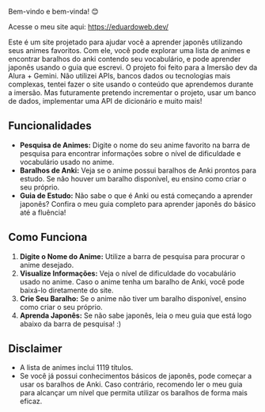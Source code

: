 Bem-vindo e bem-vinda! 😊

Acesse o meu site aqui: https://eduardoweb.dev/ 

Este é um site projetado para ajudar você a aprender japonês utilizando seus animes favoritos. Com ele, você pode explorar uma lista de animes e encontrar baralhos do anki contendo seu vocabulário, e pode aprender japonês usando o guia que escrevi. 
O projeto foi feito para a Imersão dev da Alura + Gemini. Não utilizei APIs, bancos dados ou tecnologias mais complexas, tentei fazer o site usando o conteúdo que aprendemos durante a imersão. Mas futuramente pretendo incrementar o projeto, usar um banco de dados, implementar uma API de dicionário e muito mais!

## Funcionalidades

- **Pesquisa de Animes:** Digite o nome do seu anime favorito na barra de pesquisa para encontrar informações sobre o nível de dificuldade e vocabulário usado no anime.
- **Baralhos de Anki:** Veja se o anime possui baralhos de Anki prontos para estudo. Se não houver um baralho disponível, eu ensino como criar o seu próprio.
- **Guia de Estudo:** Não sabe o que é Anki ou está começando a aprender japonês? Confira o meu guia completo para aprender japonês do básico até a fluência!

## Como Funciona

1. **Digite o Nome do Anime:** Utilize a barra de pesquisa para procurar o anime desejado.
2. **Visualize Informações:** Veja o nível de dificuldade do vocabulário usado no anime. Caso o anime tenha um baralho de Anki, você pode baixá-lo diretamente do site.
3. **Crie Seu Baralho:** Se o anime não tiver um baralho disponível, ensino como criar o seu próprio.
4. **Aprenda Japonês:** Se não sabe japonês, leia o meu guia que está logo abaixo da barra de pesquisa! :)


## Disclaimer

- A lista de animes inclui 1119 títulos.
- Se você já possui conhecimentos básicos de japonês, pode começar a usar os baralhos de Anki. Caso contrário, recomendo ler o meu guia para alcançar um nível que permita utilizar os baralhos de forma mais eficaz.


